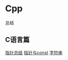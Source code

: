 # Cpp
总结
## C语言篇
[指针总结](https://github.com/llamaxue/Cpp/blob/master/%E6%8C%87%E9%92%88%E6%80%BB%E7%BB%93.md "指针总结")
[指针与const](https://github.com/llamaxue/Cpp/blob/master/%E6%8C%87%E9%92%88%E5%92%8Cconst.md "指针与const")
[字符串](https://github.com/llamaxue/Cpp/blob/master/%E5%AD%97%E7%AC%A6%E4%B8%B2.md "字符串")
